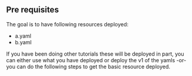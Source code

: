 ## Pre requisites

The goal is to have following resources deployed:

- a.yaml
- b.yaml

If you have been doing other tutorials these will be deployed in part, you can either use what you have deployed or deploy the v1 of the yamls -or- you can do the following steps to get the basic resource deployed.

